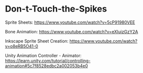 # Don-t-Touch-the-Spikes

Sprite Sheets: https://www.youtube.com/watch?v=5cP91980VEE

Bone Animation: https://www.youtube.com/watch?v=eXIuizGzY2A

Inkscape Sprite Sheet Creation: https://www.youtube.com/watch?v=o8eRB5O41-0

Unity Animation Controller - Animator: https://learn.unity.com/tutorial/controlling-animation#5c7f8528edbc2a002053b4e0
